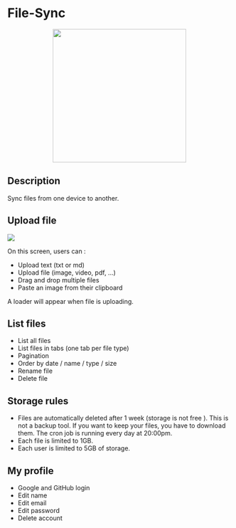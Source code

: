 # File-Sync

<p align="center">
  <img src="https://user-images.githubusercontent.com/72151831/229601306-fae7a7d3-7d84-4451-b7a4-9241da7e7e3c.png"
      width="300px">
</p>


## Description

Sync files from one device to another.

## Upload file

<img src="https://github.com/Alexandre-Vernet/File-Sync/assets/72151831/5ad49388-ec59-4b57-9000-32f66d73adcb">


On this screen, users can : 
- Upload text (txt or md)
- Upload file (image, video, pdf, ...)
- Drag and drop multiple files
- Paste an image from their clipboard


A loader will appear when file is uploading.

## List files

- List all files
- List files in tabs (one tab per file type)
- Pagination
- Order by date / name / type / size
- Rename file
- Delete file

## Storage rules

- Files are automatically deleted after 1 week (storage is not free ). This is not a backup tool. If you want to keep
  your files, you have to download them. The cron job is running every day at 20:00pm.
- Each file is limited to 1GB.
- Each user is limited to 5GB of storage.

## My profile

- Google and GitHub login
- Edit name
- Edit email
- Edit password
- Delete account

